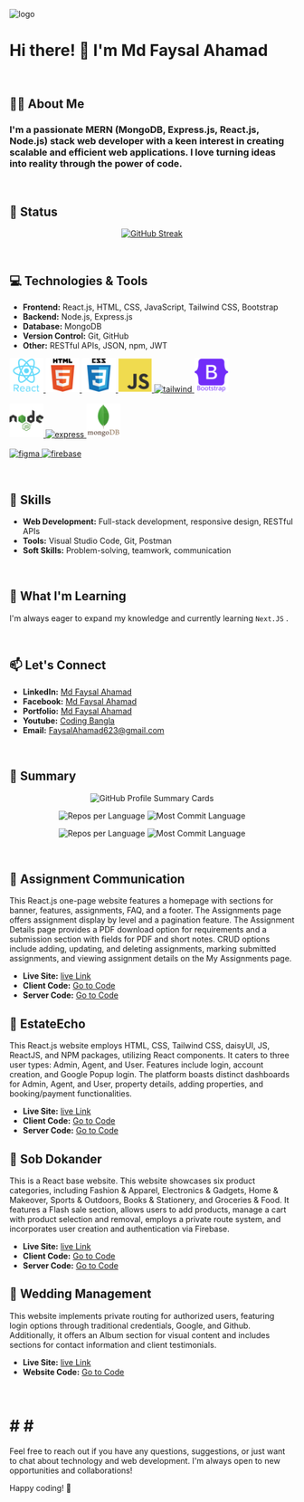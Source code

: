 ![logo](https://github.com/FaysalAhamad623/FaysalAhamad623/blob/main/Images/git%20cover.png?raw=true)

<h1>Hi there! 👋 I'm Md Faysal Ahamad</h1>
<br>

## 🧑‍💻 About Me


<h3>
I'm a passionate MERN (MongoDB, Express.js, React.js, Node.js) stack web developer with a keen interest in creating scalable and efficient web applications. I love turning ideas into reality through the power of code.
</h3>
<br>

## 🚀 Status 

<p align='center'>
<a href="https://git.io/streak-stats"><img src="https://github-readme-streak-stats.herokuapp.com?user=FaysalAhamad623&theme=transparent" alt="GitHub Streak" /></a>
</p>

<br>

## 💻 Technologies & Tools 

- **Frontend:** React.js, HTML, CSS, JavaScript, Tailwind CSS, Bootstrap
- **Backend:** Node.js, Express.js
- **Database:** MongoDB
- **Version Control:** Git, GitHub
- **Other:** RESTful APIs, JSON, npm, JWT
<p align="left"> 
    <a href="https://reactjs.org/" target="_blank" rel="noreferrer"> 
        <img src="https://raw.githubusercontent.com/devicons/devicon/master/icons/react/react-original-wordmark.svg" alt="react" width="60" height="60"/> 
    </a>
    <a href="https://www.w3.org/html/" target="_blank" rel="noreferrer"> 
        <img src="https://raw.githubusercontent.com/devicons/devicon/master/icons/html5/html5-original-wordmark.svg" alt="html5" width="60" height="60"/> 
    </a>
    <a href="https://www.w3schools.com/css/" target="_blank" rel="noreferrer"> 
        <img src="https://raw.githubusercontent.com/devicons/devicon/master/icons/css3/css3-original-wordmark.svg" alt="css3" width="60" height="60"/> 
    </a>
    <a href="https://developer.mozilla.org/en-US/docs/Web/JavaScript" target="_blank" rel="noreferrer"> 
        <img src="https://raw.githubusercontent.com/devicons/devicon/master/icons/javascript/javascript-original.svg" alt="javascript" width="60" height="60"/> 
    </a> 
    <a href="https://tailwindcss.com/" target="_blank" rel="noreferrer"> 
        <img src="https://www.vectorlogo.zone/logos/tailwindcss/tailwindcss-icon.svg" alt="tailwind" width="60" height="60"/> 
    </a>
    <a href="https://getbootstrap.com" target="_blank" rel="noreferrer"> 
        <img src="https://raw.githubusercontent.com/devicons/devicon/master/icons/bootstrap/bootstrap-plain-wordmark.svg" alt="bootstrap" width="60" height="60"/> 
    </a> <br> <br>
    <a href="https://nodejs.org" target="_blank" rel="noreferrer"> 
        <img src="https://raw.githubusercontent.com/devicons/devicon/master/icons/nodejs/nodejs-original-wordmark.svg" alt="nodejs" width="60" height="60"/> 
    </a>
    <a href="https://expressjs.com" target="_blank" rel="noreferrer"> 
        <img src="https://github.com/FaysalAhamad623/FaysalAhamad623/blob/main/Images/expressjs_logo.png?raw=true" alt="express" width="70" height="60"/> 
    </a>  
    <a href="https://www.mongodb.com/" target="_blank" rel="noreferrer"> 
        <img src="https://raw.githubusercontent.com/devicons/devicon/master/icons/mongodb/mongodb-original-wordmark.svg" alt="mongodb" width="60" height="60"/> 
    </a> <br> <br>
    <a href="https://www.figma.com/" target="_blank" rel="noreferrer"> 
        <img src="https://www.vectorlogo.zone/logos/figma/figma-icon.svg" alt="figma" width="60" height="60"/> 
    </a> 
    <a href="https://firebase.google.com/" target="_blank" rel="noreferrer"> 
        <img src="https://www.vectorlogo.zone/logos/firebase/firebase-icon.svg" alt="firebase" width="60" height="60"/> 
    </a>   
</p>

<!-- ## 🚀 What I'm Currently Working On

I'm currently working on [project name], where I'm [brief description of your current project]. I'm excited about [mention any challenges or interesting aspects of your project]. -->
<br>

## 🔧 Skills

- **Web Development:** Full-stack development, responsive design, RESTful APIs
- **Tools:** Visual Studio Code, Git, Postman
- **Soft Skills:** Problem-solving, teamwork, communication

<br>

## 🌱 What I'm Learning

I'm always eager to expand my knowledge and currently learning `Next.JS` .

<br>

## 📫 Let's Connect

- **LinkedIn:** [Md Faysal Ahamad](https://www.linkedin.com/in/FaysalAhamad623/)
- **Facebook:** [Md Faysal Ahamad](https://www.facebook.com/mdnaimurrahman2935/)
- **Portfolio:** [Md Faysal Ahamad](https://portfolio1.freelancernaimur.com/)
- **Youtube:** [Coding Bangla](http://www.youtube.com/@codingbangla1)
- **Email:** FaysalAhamad623@gmail.com

<br>

## 🚀 Summary 


<p align="center">
  <img src="http://github-profile-summary-cards.vercel.app/api/cards/profile-details?username=FaysalAhamad623&theme=transparent" alt="GitHub Profile Summary Cards">
</p>

<p align="center">
  <img src="http://github-profile-summary-cards.vercel.app/api/cards/repos-per-language?username=FaysalAhamad623&theme=transparent" alt="Repos per Language">
  <img src="http://github-profile-summary-cards.vercel.app/api/cards/most-commit-language?username=FaysalAhamad623&theme=transparent" alt="Most Commit Language">
</p>

<p align="center">
  <img src="http://github-profile-summary-cards.vercel.app/api/cards/productive-time?username=FaysalAhamad623&theme=transparent&utcOffset=8" alt="Repos per Language">
  <img src="http://github-profile-summary-cards.vercel.app/api/cards/stats?username=FaysalAhamad623&theme=transparent" alt="Most Commit Language">
</p>

<br>

## 🚀 Assignment Communication

This React.js one-page website features a homepage with sections for banner, features, assignments, FAQ, and a footer. The Assignments page offers assignment display by level and a pagination feature. The Assignment Details page provides a PDF download option for requirements and a submission section with fields for PDF and short notes. CRUD options include adding, updating, and deleting assignments, marking submitted assignments, and viewing assignment details on the My Assignments page.

- **Live Site:** [live Link](https://assignmentcommunication.web.app/)
- **Client Code:** [Go to Code](https://github.com/FaysalAhamad623/Assignment-Publications-client-site)
- **Server Code:** [Go to Code](https://github.com/FaysalAhamad623/Assignment-Publications-server-site)


## 🚀 EstateEcho

This React.js website employs HTML, CSS, Tailwind CSS, daisyUI, JS, ReactJS, and NPM packages, utilizing React components. It caters to three user types: Admin, Agent, and User. Features include login, account creation, and Google Popup login. The platform boasts distinct dashboards for Admin, Agent, and User, property details, adding properties, and booking/payment functionalities.

- **Live Site:** [live Link](https://estate-echo.web.app/)
- **Client Code:** [Go to Code](https://github.com/FaysalAhamad623/EstateEcho-Realestate-client-site)
- **Server Code:** [Go to Code](https://github.com/FaysalAhamad623/EstateEcho-Realestate-server-site)

## 🚀 Sob Dokander

This is a React base website. This website showcases six product categories, including Fashion & Apparel, Electronics & Gadgets, Home & Makeover, Sports & Outdoors, Books & Stationery, and Groceries & Food. It features a Flash sale section, allows users to add products, manage a cart with product selection and removal, employs a private route system, and incorporates user creation and authentication via Firebase.

- **Live Site:** [live Link](https://sobdokander.web.app/)
- **Client Code:** [Go to Code](https://github.com/FaysalAhamad623/E-Commerce-web1-client)
- **Server Code:** [Go to Code](https://github.com/FaysalAhamad623/E-Commerce-web1-server)

## 🚀 Wedding Management

This website implements private routing for authorized users, featuring login options through traditional credentials, Google, and Github. Additionally, it offers an Album section for visual content and includes sections for contact information and client testimonials.

- **Live Site:** [live Link](https://wedding-management-cb140.web.app/)
- **Website Code:** [Go to Code](https://github.com/FaysalAhamad623/Event-Management)

<br>

# # # #

Feel free to reach out if you have any questions, suggestions, or just want to chat about technology and web development. I'm always open to new opportunities and collaborations!

Happy coding! 🚀
